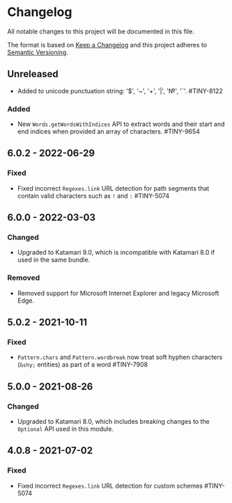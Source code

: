 # Changelog
All notable changes to this project will be documented in this file.

The format is based on [Keep a Changelog](http://keepachangelog.com/en/1.0.0/)
and this project adheres to [Semantic Versioning](http://semver.org/spec/v2.0.0.html).

## Unreleased
- Added to unicode punctuation string: '$', '~', '+', '|', '№', '`'. #TINY-8122

### Added
- New `Words.getWordsWithIndices` API to extract words and their start and end indices when provided an array of characters. #TINY-9654

## 6.0.2 - 2022-06-29

### Fixed
- Fixed incorrect `Regexes.link` URL detection for path segments that contain valid characters such as `!` and `:` #TINY-5074

## 6.0.0 - 2022-03-03

### Changed
- Upgraded to Katamari 9.0, which is incompatible with Katamari 8.0 if used in the same bundle.

### Removed
- Removed support for Microsoft Internet Explorer and legacy Microsoft Edge.

## 5.0.2 - 2021-10-11

### Fixed
- `Pattern.chars` and `Pattern.wordbreak` now treat soft hyphen characters (`&shy;` entities) as part of a word #TINY-7908

## 5.0.0 - 2021-08-26

### Changed
- Upgraded to Katamari 8.0, which includes breaking changes to the `Optional` API used in this module.

## 4.0.8 - 2021-07-02

### Fixed
- Fixed incorrect `Regexes.link` URL detection for custom schemes #TINY-5074
